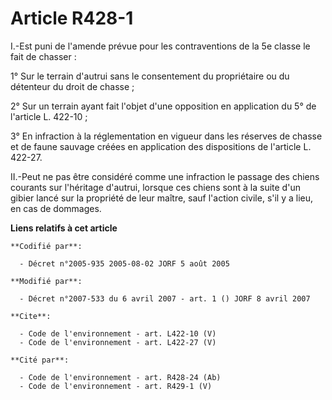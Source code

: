 # Article R428-1

I.-Est puni de l'amende prévue pour les contraventions de la 5e classe le fait de chasser : 

1° Sur le terrain d'autrui sans le consentement du propriétaire ou du détenteur du droit de chasse ; 

2° Sur un terrain ayant fait l'objet d'une opposition en application du 5° de l'article L. 422-10 ; 

3° En infraction à la réglementation en vigueur dans les réserves de chasse et de faune sauvage créées en application des
dispositions de l'article L. 422-27. 

II.-Peut ne pas être considéré comme une infraction le passage des chiens courants sur l'héritage d'autrui, lorsque ces
chiens sont à la suite d'un gibier lancé sur la propriété de leur maître, sauf l'action civile, s'il y a lieu, en cas de
dommages.

**Liens relatifs à cet article**

	**Codifié par**:

	  - Décret n°2005-935 2005-08-02 JORF 5 août 2005

	**Modifié par**:

	  - Décret n°2007-533 du 6 avril 2007 - art. 1 () JORF 8 avril 2007

	**Cite**:

	  - Code de l'environnement - art. L422-10 (V)
	  - Code de l'environnement - art. L422-27 (V)

	**Cité par**:

	  - Code de l'environnement - art. R428-24 (Ab)
	  - Code de l'environnement - art. R429-1 (V)
